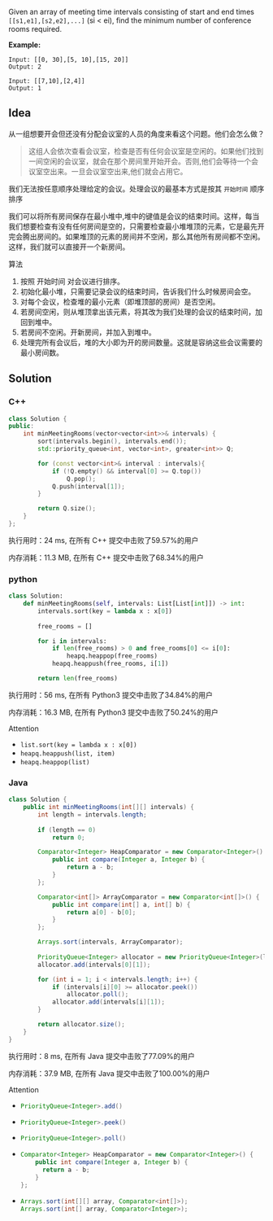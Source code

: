 Given an array of meeting time intervals consisting of start and end times `[[s1,e1],[s2,e2],...]` (si < ei), find the minimum number of conference rooms required.



**Example:**
```
Input: [[0, 30],[5, 10],[15, 20]]
Output: 2

Input: [[7,10],[2,4]]
Output: 1
```

## Idea

从一组想要开会但还没有分配会议室的人员的角度来看这个问题。他们会怎么做？

> 这组人会依次查看会议室，检查是否有任何会议室是空闲的。如果他们找到一间空闲的会议室，就会在那个房间里开始开会。否则,他们会等待一个会议室空出来。一旦会议室空出来,他们就会占用它。

我们无法按任意顺序处理给定的会议。处理会议的最基本方式是按其 `开始时间` 顺序排序

我们可以将所有房间保存在最小堆中,堆中的键值是会议的结束时间。这样，每当我们想要检查有没有任何房间是空的，只需要检查最小堆堆顶的元素，它是最先开完会腾出房间的。如果堆顶的元素的房间并不空闲，那么其他所有房间都不空闲。这样，我们就可以直接开一个新房间。

算法

1. 按照 开始时间 对会议进行排序。
2. 初始化最小堆，只需要记录会议的结束时间，告诉我们什么时候房间会空。
3. 对每个会议，检查堆的最小元素（即堆顶部的房间）是否空闲。
4. 若房间空闲，则从堆顶拿出该元素，将其改为我们处理的会议的结束时间，加回到堆中。
5. 若房间不空闲。开新房间，并加入到堆中。
6. 处理完所有会议后，堆的大小即为开的房间数量。这就是容纳这些会议需要的最小房间数。

## Solution

### C++

```c++
class Solution {
public:
    int minMeetingRooms(vector<vector<int>>& intervals) {
        sort(intervals.begin(), intervals.end());
        std::priority_queue<int, vector<int>, greater<int>> Q;

        for (const vector<int>& interval : intervals){
            if (!Q.empty() && interval[0] >= Q.top())
                Q.pop();
            Q.push(interval[1]);
        }

        return Q.size();
    }
};
```

执行用时：24 ms, 在所有 C++ 提交中击败了59.57%的用户

内存消耗：11.3 MB, 在所有 C++ 提交中击败了68.34%的用户

### python

```python
class Solution:
    def minMeetingRooms(self, intervals: List[List[int]]) -> int:
        intervals.sort(key = lambda x : x[0])
        
        free_rooms = []

        for i in intervals:
            if len(free_rooms) > 0 and free_rooms[0] <= i[0]:
                heapq.heappop(free_rooms)
            heapq.heappush(free_rooms, i[1])

        return len(free_rooms)
```

执行用时：56 ms, 在所有 Python3 提交中击败了34.84%的用户

内存消耗：16.3 MB, 在所有 Python3 提交中击败了50.24%的用户

Attention

- `list.sort(key = lambda x : x[0])`
- `heapq.heappush(list, item)`
- `heapq.heappop(list)`

### Java

```java
class Solution {
    public int minMeetingRooms(int[][] intervals) {
        int length = intervals.length;
        
        if (length == 0)
            return 0;

        Comparator<Integer> HeapComparator = new Comparator<Integer>() {
            public int compare(Integer a, Integer b) {
                return a - b;
            }
        };

        Comparator<int[]> ArrayComparator = new Comparator<int[]>() {
            public int compare(int[] a, int[] b) {
                return a[0] - b[0];
            }
        };

        Arrays.sort(intervals, ArrayComparator);
        
        PriorityQueue<Integer> allocator = new PriorityQueue<Integer>(length, HeapComparator);
        allocator.add(intervals[0][1]);

        for (int i = 1; i < intervals.length; i++) {
            if (intervals[i][0] >= allocator.peek()) 
                allocator.poll();
            allocator.add(intervals[i][1]);
        }

        return allocator.size();
    }
}
```

执行用时：8 ms, 在所有 Java 提交中击败了77.09%的用户

内存消耗：37.9 MB, 在所有 Java 提交中击败了100.00%的用户

Attention

- ```java
  PriorityQueue<Integer>.add()
  ```

- ```java
  PriorityQueue<Integer>.peek()
  ```

- ```java
  PriorityQueue<Integer>.poll()
  ```

- ```java
  Comparator<Integer> HeapComparator = new Comparator<Integer>() {
      public int compare(Integer a, Integer b) {
      	return a - b;
      }
  };
  ```

- ```java
  Arrays.sort(int[][] array, Comparator<int[]>);
  Arrays.sort(int[] array, Comparator<Integer>);
  ```

  
